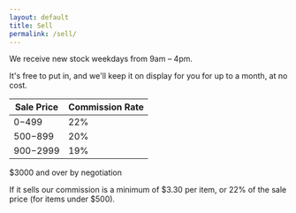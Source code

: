 ```yaml
---
layout: default
title: Sell
permalink: /sell/
---
```


We receive new stock weekdays from 9am – 4pm.

It's free to put in, and we'll keep it on display for you for up to a month, at no cost.

| Sale Price     | Commission Rate |
|----------------|-----------------|
| $0-$499        | 22%             |
| $500-$899      | 20%             |
| $900-$2999     | 19%             |

$3000 and over by negotiation

If it sells our commission is a minimum of $3.30 per item, or 22% of the sale price (for items under $500).
